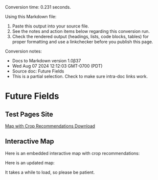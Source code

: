 



Conversion time: 0.231 seconds.


Using this Markdown file:

1. Paste this output into your source file.
2. See the notes and action items below regarding this conversion run.
3. Check the rendered output (headings, lists, code blocks, tables) for proper
   formatting and use a linkchecker before you publish this page.

Conversion notes:

* Docs to Markdown version 1.0β37
* Wed Aug 07 2024 12:12:03 GMT-0700 (PDT)
* Source doc: Future Fields
* This is a partial selection. Check to make sure intra-doc links work.




# Future Fields


## Test Pages Site

[Map with Crop Recommendations Download](https://future-fields.s3.amazonaws.com/map_with_crop_recommendations_popup_and_comparison_layer.html)


## Interactive Map

Here is an embedded interactive map with crop recommendations:


<!-----
<iframe src="https://future-fields.s3.amazonaws.com/map_with_crop_recommendations_popup_and_comparison_layer.html" 
        width="100%" 
        height="800" 
        frameborder="0" 
        allowfullscreen>
</iframe>
----->


Here is an updated map:


<!-----
<iframe src="https://future-fields.s3.amazonaws.com/map_with_crop_recommendations_popup_and_scenario_comparisons.html" 
        width="100%" 
        height="800" 
        frameborder="0" 
        allowfullscreen>
</iframe>
----->


It takes a while to load, so please be patient.




